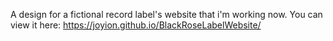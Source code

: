 
A design for a fictional record label's website that i'm working now. 
You can view it here: https://joyion.github.io/BlackRoseLabelWebsite/
